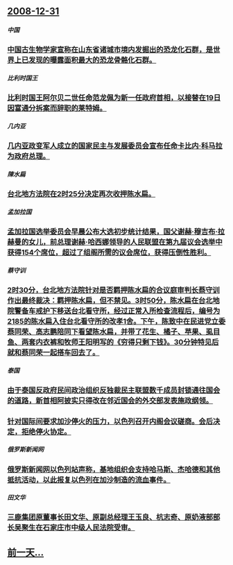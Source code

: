 ## [2008-12-31](/zh/news/2008/12/31/index.md)

##### 中国
### [中国古生物学家宣称在山东省诸城市境内发掘出的恐龙化石群，是世界上已发现的曝露面积最大的恐龙骨骼化石群。](/zh/news/2008/12/31/中国古生物学家宣称在山东省诸城市境内发掘出的恐龙化石群-是世界上已发现的曝露面积最大的恐龙骨骼化石群.md)
##### 比利时国王
### [比利时国王阿尔贝二世任命范龙佩为新一任政府首相，以接替在19日因富通分拆案而辞职的莱特姆。](/zh/news/2008/12/31/比利时国王阿尔贝二世任命范龙佩为新一任政府首相-以接替在19日因富通分拆案而辞职的莱特姆.md)
##### 几内亚
### [几内亚政变军人成立的国家民主与发展委员会宣布任命卡比内·科马拉为政府总理。](/zh/news/2008/12/31/几内亚政变军人成立的国家民主与发展委员会宣布任命卡比内-科马拉为政府总理.md)
##### 陳水扁
### [台北地方法院在2时25分决定再次收押陈水扁。](/zh/news/2008/12/31/台北地方法院在2时25分决定再次收押陈水扁.md)
##### 孟加拉国
### [孟加拉国选举委员会早晨公布大选初步统计结果，国父谢赫·穆吉布·拉赫曼的女儿，前总理谢赫·哈西娜领导的人民联盟在第九届议会选举中获得154个席位，超过了组阁所需的议会席位，获得压倒性胜利。](/zh/news/2008/12/31/孟加拉国选举委员会早晨公布大选初步统计结果-国父谢赫-穆吉布-拉赫曼的女儿-前总理谢赫-哈西娜领导的人民联盟在第九届议会.md)
##### 蔡守训
### [2时30分，台北地方法院针对是否羁押陈水扁的合议庭审判长蔡守训作出最终裁决：羁押陈水扁，但不禁见。3时50分，陈水扁在台北地院警备车戒护下移送台北看守所，经过正常入所检查流程后，编号为2185的陈水扁入住台北看守所的改孝1舍。下午，陈致中在民进党立委蔡同荣、高志鹏陪同下看望陈水扁，并带了花生、橘子、苹果、虱目鱼、两套内衣裤和牧师王阳明写的《穷得只剩下钱》。30分钟特见后就和蔡同荣一起搭车回去了。](/zh/news/2008/12/31/2时30分-台北地方法院针对是否羁押陈水扁的合议庭审判长蔡守训作出最终裁决-羁押陈水扁-但不禁见-3时50分-陈水扁在台.md)
##### 泰国
### [由于泰国反政府民间政治组织反独裁民主联盟数千成员封锁通往国会的道路，新首相阿披实只得改在邻近国会的外交部发表施政纲领。](/zh/news/2008/12/31/由于泰国反政府民间政治组织反独裁民主联盟数千成员封锁通往国会的道路-新首相阿披实只得改在邻近国会的外交部发表施政纲领.md)
##### 
### [针对国际间要求加沙停火的压力，以色列召开内阁会议磋商。会后决定，拒绝停火协定。](/zh/news/2008/12/31/针对国际间要求加沙停火的压力-以色列召开内阁会议磋商-会后决定-拒绝停火协定.md)
##### 俄罗斯新闻网
### [俄罗斯新闻网以色列站声称，基地组织会支持哈马斯、杰哈德和其他抵抗活动，以此报复以色列在加沙制造的流血事件。](/zh/news/2008/12/31/俄罗斯新闻网以色列站声称-基地组织会支持哈马斯-杰哈德和其他抵抗活动-以此报复以色列在加沙制造的流血事件.md)
##### 田文华
### [三鹿集团原董事长田文华、原副总经理王玉良、杭志奇、原奶液部部长吴聚生在石家庄市中级人民法院受审。](/zh/news/2008/12/31/三鹿集团原董事长田文华-原副总经理王玉良-杭志奇-原奶液部部长吴聚生在石家庄市中级人民法院受审.md)
## [前一天...](/zh/news/2008/12/29/index.md)

